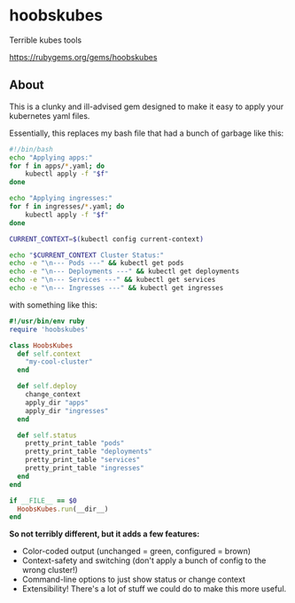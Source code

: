 # hoobskubes
Terrible kubes tools

https://rubygems.org/gems/hoobskubes

## About
This is a clunky and ill-advised gem designed to make it easy to apply your kubernetes yaml files.

Essentially, this replaces my bash file that had a bunch of garbage like this:
```bash
#!/bin/bash
echo "Applying apps:"
for f in apps/*.yaml; do
    kubectl apply -f "$f"
done

echo "Applying ingresses:"
for f in ingresses/*.yaml; do
    kubectl apply -f "$f"
done

CURRENT_CONTEXT=$(kubectl config current-context)

echo "$CURRENT_CONTEXT Cluster Status:"
echo -e "\n--- Pods ---" && kubectl get pods
echo -e "\n--- Deployments ---" && kubectl get deployments
echo -e "\n--- Services ---" && kubectl get services
echo -e "\n--- Ingresses ---" && kubectl get ingresses
```

with something like this:
```ruby
#!/usr/bin/env ruby
require 'hoobskubes'

class HoobsKubes
  def self.context
    "my-cool-cluster"
  end

  def self.deploy
    change_context
    apply_dir "apps"
    apply_dir "ingresses"
  end

  def self.status
    pretty_print_table "pods"
    pretty_print_table "deployments"
    pretty_print_table "services"
    pretty_print_table "ingresses"
  end
end

if __FILE__ == $0
  HoobsKubes.run(__dir__)
end
```

**So not terribly different, but it adds a few features:**
* Color-coded output (unchanged = green, configured = brown)
* Context-safety and switching (don't apply a bunch of config to the wrong cluster!)
* Command-line options to just show status or change context
* Extensibility! There's a lot of stuff we could do to make this more useful.

